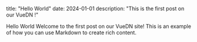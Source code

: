 title: "Hello World" 
date: 2024-01-01 
description: "This is the first post on our VueDN !"

Hello World
Welcome to the first post on our VueDN site! 
This is an example of how you can use Markdown to create rich content.
